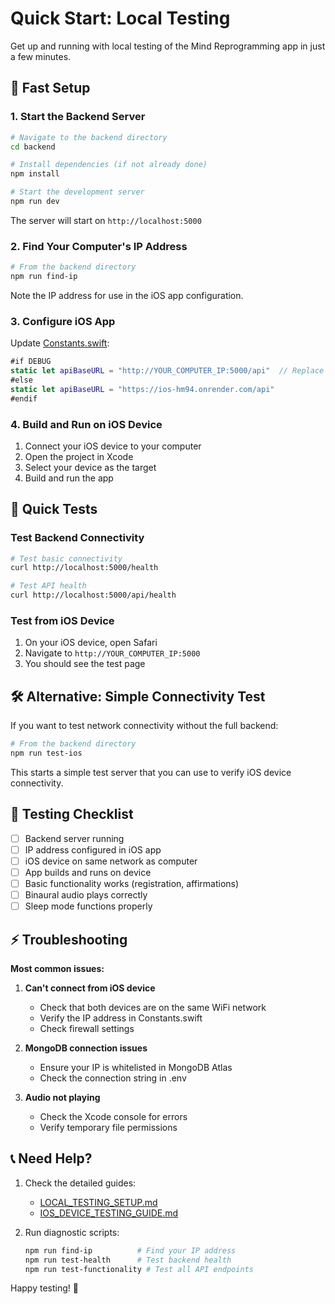 # Quick Start: Local Testing

Get up and running with local testing of the Mind Reprogramming app in just a few minutes.

## 🚀 Fast Setup

### 1. Start the Backend Server

```bash
# Navigate to the backend directory
cd backend

# Install dependencies (if not already done)
npm install

# Start the development server
npm run dev
```

The server will start on `http://localhost:5000`

### 2. Find Your Computer's IP Address

```bash
# From the backend directory
npm run find-ip
```

Note the IP address for use in the iOS app configuration.

### 3. Configure iOS App

Update [Constants.swift](file:///c:/a_aia/ios/SubscriptionApp/MindReprogrammingProject/ios-app/Utils/Constants.swift):

```swift
#if DEBUG
static let apiBaseURL = "http://YOUR_COMPUTER_IP:5000/api"  // Replace YOUR_COMPUTER_IP
#else
static let apiBaseURL = "https://ios-hm94.onrender.com/api"
#endif
```

### 4. Build and Run on iOS Device

1. Connect your iOS device to your computer
2. Open the project in Xcode
3. Select your device as the target
4. Build and run the app

## 🧪 Quick Tests

### Test Backend Connectivity

```bash
# Test basic connectivity
curl http://localhost:5000/health

# Test API health
curl http://localhost:5000/api/health
```

### Test from iOS Device

1. On your iOS device, open Safari
2. Navigate to `http://YOUR_COMPUTER_IP:5000`
3. You should see the test page

## 🛠️ Alternative: Simple Connectivity Test

If you want to test network connectivity without the full backend:

```bash
# From the backend directory
npm run test-ios
```

This starts a simple test server that you can use to verify iOS device connectivity.

## 📱 Testing Checklist

- [ ] Backend server running
- [ ] IP address configured in iOS app
- [ ] iOS device on same network as computer
- [ ] App builds and runs on device
- [ ] Basic functionality works (registration, affirmations)
- [ ] Binaural audio plays correctly
- [ ] Sleep mode functions properly

## ⚡ Troubleshooting

**Most common issues:**

1. **Can't connect from iOS device**
   - Check that both devices are on the same WiFi network
   - Verify the IP address in Constants.swift
   - Check firewall settings

2. **MongoDB connection issues**
   - Ensure your IP is whitelisted in MongoDB Atlas
   - Check the connection string in .env

3. **Audio not playing**
   - Check the Xcode console for errors
   - Verify temporary file permissions

## 📞 Need Help?

1. Check the detailed guides:
   - [LOCAL_TESTING_SETUP.md](file:///c:/a_aia/ios/SubscriptionApp/MindReprogrammingProject/LOCAL_TESTING_SETUP.md)
   - [IOS_DEVICE_TESTING_GUIDE.md](file:///c:/a_aia/ios/SubscriptionApp/MindReprogrammingProject/IOS_DEVICE_TESTING_GUIDE.md)

2. Run diagnostic scripts:
   ```bash
   npm run find-ip          # Find your IP address
   npm run test-health      # Test backend health
   npm run test-functionality # Test all API endpoints
   ```

Happy testing! 🎉